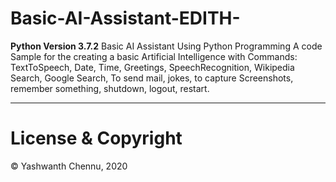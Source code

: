 # Basic-AI-Assistant-EDITH-
**Python Version 3.7.2**
Basic AI Assistant Using Python Programming 
  A code Sample for the creating a basic Artificial Intelligence with Commands:
    TextToSpeech, Date, Time, Greetings, SpeechRecognition, Wikipedia Search, Google Search, To send mail, jokes, to capture Screenshots, remember something, shutdown, logout, restart.
    
---

# License & Copyright
© Yashwanth Chennu, 2020
